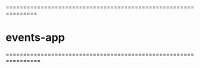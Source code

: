 ===============================================================
# events-app
================================================================
